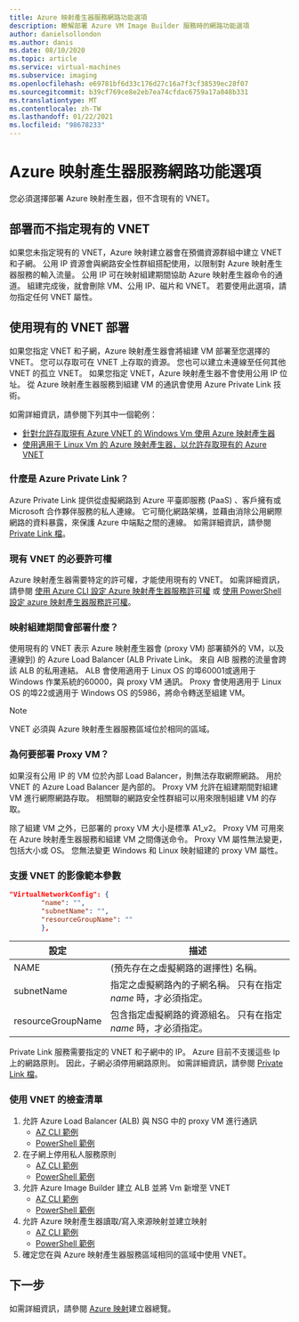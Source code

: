 ```yaml
---
title: Azure 映射產生器服務網路功能選項
description: 瞭解部署 Azure VM Image Builder 服務時的網路功能選項
author: danielsollondon
ms.author: danis
ms.date: 08/10/2020
ms.topic: article
ms.service: virtual-machines
ms.subservice: imaging
ms.openlocfilehash: e69781bf6d33c176d27c16a7f3cf38539ec28f07
ms.sourcegitcommit: b39cf769ce8e2eb7ea74cfdac6759a17a048b331
ms.translationtype: MT
ms.contentlocale: zh-TW
ms.lasthandoff: 01/22/2021
ms.locfileid: "98678233"
---
```

# <a name="azure-image-builder-service-networking-options"></a>Azure 映射產生器服務網路功能選項

您必須選擇部署 Azure 映射產生器，但不含現有的 VNET。

## <a name="deploy-without-specifying-an-existing-vnet"></a>部署而不指定現有的 VNET

如果您未指定現有的 VNET，Azure 映射建立器會在預備資源群組中建立 VNET 和子網。 公用 IP 資源會與網路安全性群組搭配使用，以限制對 Azure 映射產生器服務的輸入流量。 公用 IP 可在映射組建期間協助 Azure 映射產生器命令的通道。 組建完成後，就會刪除 VM、公用 IP、磁片和 VNET。 若要使用此選項，請勿指定任何 VNET 屬性。

## <a name="deploy-using-an-existing-vnet"></a>使用現有的 VNET 部署

如果您指定 VNET 和子網，Azure 映射產生器會將組建 VM 部署至您選擇的 VNET。 您可以存取可在 VNET 上存取的資源。 您也可以建立未連線至任何其他 VNET 的孤立 VNET。 如果您指定 VNET，Azure 映射產生器不會使用公用 IP 位址。 從 Azure 映射產生器服務到組建 VM 的通訊會使用 Azure Private Link 技術。

如需詳細資訊，請參閱下列其中一個範例：

* [針對允許存取現有 Azure VNET 的 Windows Vm 使用 Azure 映射產生器](../windows/image-builder-vnet.md)
* [使用適用于 Linux Vm 的 Azure 映射產生器，以允許存取現有的 Azure VNET](image-builder-vnet.md)

### <a name="what-is-azure-private-link"></a>什麼是 Azure Private Link？

Azure Private Link 提供從虛擬網路到 Azure 平臺即服務 (PaaS) 、客戶擁有或 Microsoft 合作夥伴服務的私人連線。 它可簡化網路架構，並藉由消除公用網際網路的資料暴露，來保護 Azure 中端點之間的連線。 如需詳細資訊，請參閱 [Private Link 檔](../../private-link/index.yml)。

### <a name="required-permissions-for-an-existing-vnet"></a>現有 VNET 的必要許可權

Azure 映射產生器需要特定的許可權，才能使用現有的 VNET。 如需詳細資訊，請參閱 [使用 Azure CLI 設定 Azure 映射產生器服務許可權](image-builder-permissions-cli.md) 或 [使用 PowerShell 設定 azure 映射產生器服務許可權](image-builder-permissions-powershell.md)。

### <a name="what-is-deployed-during-an-image-build"></a>映射組建期間會部署什麼？

使用現有的 VNET 表示 Azure 映射產生器會 (proxy VM) 部署額外的 VM，以及連線到) 的 Azure Load Balancer (ALB Private Link。 來自 AIB 服務的流量會跨該 ALB 的私用連結。 ALB 會使用適用于 Linux OS 的埠60001或適用于 Windows 作業系統的60000，與 proxy VM 通訊。 Proxy 會使用適用于 Linux OS 的埠22或適用于 Windows OS 的5986，將命令轉送至組建 VM。

> [!NOTE]
> VNET 必須與 Azure 映射產生器服務區域位於相同的區域。
> 

### <a name="why-deploy-a-proxy-vm"></a>為何要部署 Proxy VM？

如果沒有公用 IP 的 VM 位於內部 Load Balancer，則無法存取網際網路。 用於 VNET 的 Azure Load Balancer 是內部的。 Proxy VM 允許在組建期間對組建 VM 進行網際網路存取。 相關聯的網路安全性群組可以用來限制組建 VM 的存取。

除了組建 VM 之外，已部署的 proxy VM 大小是標準 A1_v2。 Proxy VM 可用來在 Azure 映射產生器服務和組建 VM 之間傳送命令。 Proxy VM 屬性無法變更，包括大小或 OS。 您無法變更 Windows 和 Linux 映射組建的 proxy VM 屬性。

### <a name="image-template-parameters-to-support-vnet"></a>支援 VNET 的影像範本參數
```json
"VirtualNetworkConfig": {
        "name": "",
        "subnetName": "",
        "resourceGroupName": ""
        },
```

| 設定 | 描述 |
|---------|---------|
| NAME |  (預先存在之虛擬網路的選擇性) 名稱。 |
| subnetName | 指定之虛擬網路內的子網名稱。 只有在指定 *name* 時，才必須指定。 |
| resourceGroupName | 包含指定虛擬網路的資源組名。 只有在指定 *name* 時，才必須指定。 |

Private Link 服務需要指定的 VNET 和子網中的 IP。 Azure 目前不支援這些 Ip 上的網路原則。 因此，子網必須停用網路原則。 如需詳細資訊，請參閱 [Private Link 檔](../../private-link/index.yml)。

### <a name="checklist-for-using-your-vnet"></a>使用 VNET 的檢查清單

1. 允許 Azure Load Balancer (ALB) 與 NSG 中的 proxy VM 進行通訊
    * [AZ CLI 範例](image-builder-vnet.md#add-network-security-group-rule)
    * [PowerShell 範例](../windows/image-builder-vnet.md#add-network-security-group-rule)
2. 在子網上停用私人服務原則
    * [AZ CLI 範例](image-builder-vnet.md#disable-private-service-policy-on-subnet)
    * [PowerShell 範例](../windows/image-builder-vnet.md#disable-private-service-policy-on-subnet)
3. 允許 Azure Image Builder 建立 ALB 並將 Vm 新增至 VNET
    * [AZ CLI 範例](image-builder-permissions-cli.md#existing-vnet-azure-role-example)
    * [PowerShell 範例](image-builder-permissions-powershell.md#permission-to-customize-images-on-your-vnets)
4. 允許 Azure 映射產生器讀取/寫入來源映射並建立映射
    * [AZ CLI 範例](image-builder-permissions-cli.md#custom-image-azure-role-example)
    * [PowerShell 範例](image-builder-permissions-powershell.md#custom-image-azure-role-example)
5. 確定您在與 Azure 映射產生器服務區域相同的區域中使用 VNET。


## <a name="next-steps"></a>下一步

如需詳細資訊，請參閱 [Azure 映射](../image-builder-overview.md)建立器總覽。